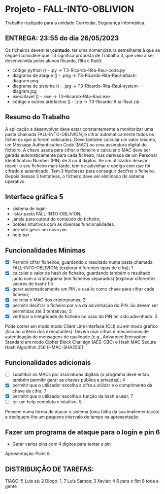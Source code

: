 # Projeto - FALL-INTO-OBLIVION

Trabalho realizado para a unidade Curricular, Segurança Informática.

## ENTREGA: 23:55 do dia 26/05/2023

Os ficheiros devem ter,**contudo**, ter uma nomenclatura semelhante à que se segue (considere que T3 significa proposta
de Trabalho 3, que veio a ser desenvolvida pelos alunos Ricardo, Rita e Raúl):

- código python () - .py → T3-Ricardo-Rita-Raul-code.py
- diagrama de ataque () - .png → T3-Ricardo-Rita-Raul-attack-diagram.png
- diagrama de sistema () - .jpg → T3-Ricardo-Rita-Raul-system-diagram.jpg
- executavel () - .exe → T3-Ricardo-Rita-Raul.exe
- código e outros artefactos () - .zip → T3-Ricardo-Rita-Raul.zip

## Resumo do Trabalho

A aplicação a desenvolver deve estar constantemente a monitorizar uma pasta chamada FALL-INTO-OBLIVION, e cifrar
automaticamente todos os ficheiros que aí forem colocados. Deve também calcular um valor resumo, um Message
Authentication
Code (MAC) ou uma assinatura digital do ficheiro. A chave usada para cifrar o ficheiro e calcular o MAC deve ser gerada
automaticamente para cada ficheiro, mas derivada de um Personal Identification Number (PIN) de 3 ou 4 dígitos. Se um
utilizador desejar reaver o seu ficheiro mais tarde, tem de adivinhar o código com que foi cifrado e autenticado. Tem 3
hipóteses para conseguir decifrar o ficheiro. Depois dessas 3 tentativas, o ficheiro deve ser eliminado do sistema
operativo.

## Interface gráfica 5

- sistema de login;
- listar pasta FALL-INTO-OBLIVION;
- janela para output do conteúdo do ficheiro;
- botões intuitivos com as diversas funcionalidades.
- permitir gerar um novo pin.
- help bar

## Funcionalidades Minimas

- [x]  Permitir cifrar ficheiros, guardando o resultado numa pasta chamada FALL-INTO-OBLIVION; (explorar diferentes
  tipos de cifra); 1
- [x]  calcular o valor de hash do ficheiro, guardando também o resultado junto com o criptograma (em ficheiros
  separados) (explorar diferentes valores de hash) 1.5
- [x]  gerar automaticamente um PIN, e usá-lo como chave para cifrar cada ficheiro;
- [x]  calcular o MAC dos criptogramas; 2
- [x]  permitir decifrar o ficheiro por via da adivinhação do PIN. Só devem ser permitidas até 3 tentativas; 3
- [x]  verificar a integridade do ficheiro no caso do PIN ter sido adivinhado. 3

Pode correr em modo modo Client Line Interface (CLI) ou em modo gráfico (fica ao
critério dos executantes).
Devem usar cifras e mecanismos de autenticação de mensagens de qualidade (e.g., Advanced Encryption Standard em modo
Cipher Block Chainign (AES-CBC) e Hash MAC Secure Hash Algorithm 256 (HMAC-SHA256)).

## Funcionalidades adicionais

- [ ]  substituir os MACs por assinaturas digitais (o programa deve então também permitir
  gerar as chaves pública e privadas); 4
- [x]  permitir que o utilizador escolha a cifra a utilizar e o comprimento da chave de cifra; 7
- [x]  permitir que o utilizador escolha a função de hash a usar; 7
- [ ]  ter um help completo e intuitivo. 5

Pensem numa forma de atacar o sistema (uma falha
da sua implementação) e dediquem-lhe um pequeno intervalo de tempo na apresentação

## Fazer um programa de ataque para o login e pin 6

* Gerar varios pins com 4 digitos para tentar o pin

Apresentação-Point 8

## DISTRIBUIÇÃO DE TAREFAS:

TIAGO: 5
Luis sá: 2
Diogo: 1, 7
Luis Santos:  3
Xavier: 4
6 para o fim
8 toda a gente
